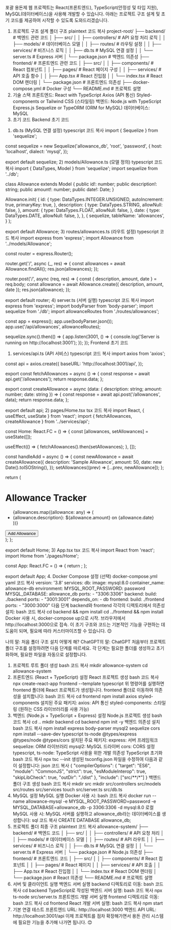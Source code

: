 포괄 용돈제 웹 프로젝트는 React(프론트엔드), TypeScript(안정성 및 타입 지원), MySQL(데이터베이스)을 사용해 개발할 수 있습니다. 아래는 프로젝트 구조 설계 및 초기 코드를 제공하여 시작할 수 있도록 도와드리겠습니다.

1. 프로젝트 구조 설계
폴더 구조
plaintext
코드 복사
project-root/
├── backend/               # 백엔드 관련 코드
│   ├── src/
│   │   ├── controllers/   # API 요청 처리 로직
│   │   ├── models/        # 데이터베이스 모델
│   │   ├── routes/        # 라우팅 설정
│   │   ├── services/      # 비즈니스 로직
│   │   ├── db.ts          # MySQL 연결 설정
│   │   └── server.ts      # Express 서버
│   └── package.json       # 백엔드 의존성
├── frontend/              # 프론트엔드 관련 코드
│   ├── src/
│   │   ├── components/    # React 컴포넌트
│   │   ├── pages/         # React 페이지 구성
│   │   ├── services/      # API 호출 함수
│   │   ├── App.tsx        # React 진입점
│   │   └── index.tsx      # React DOM 렌더링
│   └── package.json       # 프론트엔드 의존성
├── docker-compose.yml     # Docker 구성
└── README.md              # 프로젝트 설명
2. 기술 스택
프론트엔드:
React with TypeScript
Axios (API 통신)
Styled-components or Tailwind CSS (스타일링)
백엔드:
Node.js with TypeScript
Express.js
Sequelize or TypeORM (ORM for MySQL)
데이터베이스:
MySQL
3. 초기 코드
Backend 초기 코드
1) db.ts (MySQL 연결 설정)
typescript
코드 복사
import { Sequelize } from 'sequelize';

const sequelize = new Sequelize('allowance_db', 'root', 'password', {
  host: 'localhost',
  dialect: 'mysql',
});

export default sequelize;
2) models/Allowance.ts (모델 정의)
typescript
코드 복사
import { DataTypes, Model } from 'sequelize';
import sequelize from '../db';

class Allowance extends Model {
  public id!: number;
  public description!: string;
  public amount!: number;
  public date!: Date;
}

Allowance.init(
  {
    id: {
      type: DataTypes.INTEGER.UNSIGNED,
      autoIncrement: true,
      primaryKey: true,
    },
    description: {
      type: DataTypes.STRING,
      allowNull: false,
    },
    amount: {
      type: DataTypes.FLOAT,
      allowNull: false,
    },
    date: {
      type: DataTypes.DATE,
      allowNull: false,
    },
  },
  {
    sequelize,
    tableName: 'allowances',
  }
);

export default Allowance;
3) routes/allowances.ts (라우트 설정)
typescript
코드 복사
import express from 'express';
import Allowance from '../models/Allowance';

const router = express.Router();

router.get('/', async (_, res) => {
  const allowances = await Allowance.findAll();
  res.json(allowances);
});

router.post('/', async (req, res) => {
  const { description, amount, date } = req.body;
  const allowance = await Allowance.create({ description, amount, date });
  res.json(allowance);
});

export default router;
4) server.ts (서버 실행)
typescript
코드 복사
import express from 'express';
import bodyParser from 'body-parser';
import sequelize from './db';
import allowanceRoutes from './routes/allowances';

const app = express();
app.use(bodyParser.json());
app.use('/api/allowances', allowanceRoutes);

sequelize.sync().then(() => {
  app.listen(3001, () => {
    console.log('Server is running on http://localhost:3001');
  });
});
Frontend 초기 코드
1) services/api.ts (API 서비스)
typescript
코드 복사
import axios from 'axios';

const api = axios.create({
  baseURL: 'http://localhost:3001/api',
});

export const fetchAllowances = async () => {
  const response = await api.get('/allowances');
  return response.data;
};

export const createAllowance = async (data: { description: string; amount: number; date: string }) => {
  const response = await api.post('/allowances', data);
  return response.data;
};

export default api;
2) pages/Home.tsx
tsx
코드 복사
import React, { useEffect, useState } from 'react';
import { fetchAllowances, createAllowance } from '../services/api';

const Home: React.FC = () => {
  const [allowances, setAllowances] = useState([]);

  useEffect(() => {
    fetchAllowances().then(setAllowances);
  }, []);

  const handleAdd = async () => {
    const newAllowance = await createAllowance({
      description: 'Sample Allowance',
      amount: 50,
      date: new Date().toISOString(),
    });
    setAllowances((prev) => [...prev, newAllowance]);
  };

  return (
    <div>
      <h1>Allowance Tracker</h1>
      <ul>
        {allowances.map((allowance: any) => (
          <li key={allowance.id}>
            {allowance.description}: ${allowance.amount} on {allowance.date}
          </li>
        ))}
      </ul>
      <button onClick={handleAdd}>Add Allowance</button>
    </div>
  );
};

export default Home;
3) App.tsx
tsx
코드 복사
import React from 'react';
import Home from './pages/Home';

const App: React.FC = () => {
  return <Home />;
};

export default App;
4. Docker Compose 설정 (선택)
docker-compose.yml
yaml
코드 복사
version: '3.8'
services:
  db:
    image: mysql:8.0
    container_name: allowance-db
    environment:
      MYSQL_ROOT_PASSWORD: password
      MYSQL_DATABASE: allowance_db
    ports:
      - "3306:3306"
  backend:
    build: ./backend
    ports:
      - "3001:3001"
    depends_on:
      - db
  frontend:
    build: ./frontend
    ports:
      - "3000:3000"
다음 단계
backend와 frontend 각각의 디렉토리에서 의존성 설치:
bash
코드 복사
cd backend && npm install
cd ../frontend && npm install
Docker 사용 시, docker-compose up으로 시작.
브라우저에서 http://localhost:3000으로 접속.
이 초기 구조와 코드는 기본적인 기능을 구현하는 데 도움이 되며, 필요에 따라 커스터마이즈할 수 있습니다. 😊






나의 말:
처음 폴더 구조 설치 어떻게 해?
ChatGPT의 말:
ChatGPT
처음부터 프로젝트 폴더 구조를 설정하려면 다음 단계를 따르세요. 각 단계는 필요한 폴더를 생성하고 초기화하며, 필요한 파일을 자동으로 설정합니다.

1. 프로젝트 루트 폴더 생성
bash
코드 복사
mkdir allowance-system
cd allowance-system
2. 프론트엔드 (React + TypeScript) 설정
React 프로젝트 생성
bash
코드 복사
npx create-react-app frontend --template typescript
위 명령어를 실행하면 frontend 폴더에 React 프로젝트가 생성됩니다.
frontend 폴더로 이동하여 의존성을 설치합니다:
bash
코드 복사
cd frontend
npm install axios styled-components
설치된 주요 패키지:
axios: API 통신
styled-components: 스타일링 (원하는 CSS 라이브러리를 사용 가능)
3. 백엔드 (Node.js + TypeScript + Express) 설정
Node.js 프로젝트 생성
bash
코드 복사
cd ..
mkdir backend
cd backend
npm init -y
백엔드 의존성 설치
bash
코드 복사
npm install express body-parser mysql2 sequelize cors
npm install --save-dev typescript ts-node @types/express @types/node @types/cors
설치된 주요 패키지:
express: 서버 프레임워크
sequelize: ORM 라이브러리
mysql2: MySQL 드라이버
cors: CORS 설정
typescript, ts-node: TypeScript 사용을 위한 개발 의존성
TypeScript 초기화
bash
코드 복사
npx tsc --init
생성된 tsconfig.json 파일을 수정하여 다음과 같이 설정합니다:
json
코드 복사
{
  "compilerOptions": {
    "target": "ES6",
    "module": "CommonJS",
    "strict": true,
    "esModuleInterop": true,
    "skipLibCheck": true,
    "outDir": "./dist"
  },
  "include": ["src/**/*"]
}
백엔드 폴더 구조 생성
bash
코드 복사
mkdir src
mkdir src/controllers src/models src/routes src/services
touch src/server.ts src/db.ts
4. MySQL 설정
MySQL 실행
Docker 사용 시:
bash
코드 복사
docker run --name allowance-mysql -e MYSQL_ROOT_PASSWORD=password -e MYSQL_DATABASE=allowance_db -p 3306:3306 -d mysql:8.0
로컬 MySQL 사용 시: MySQL 서버를 실행하고 allowance_db라는 데이터베이스를 생성합니다:
sql
코드 복사
CREATE DATABASE allowance_db;
5. 프로젝트 폴더 최종 구조
plaintext
코드 복사
allowance-system/
├── backend/               # 백엔드 코드
│   ├── src/
│   │   ├── controllers/   # API 요청 처리
│   │   ├── models/        # 데이터베이스 모델
│   │   ├── routes/        # API 라우트
│   │   ├── services/      # 비즈니스 로직
│   │   ├── db.ts          # MySQL 연결 설정
│   │   └── server.ts      # Express 서버
│   └── package.json       # Node.js 의존성
├── frontend/              # 프론트엔드 코드
│   ├── src/
│   │   ├── components/    # React 컴포넌트
│   │   ├── pages/         # React 페이지
│   │   ├── services/      # API 호출
│   │   ├── App.tsx        # React 진입점
│   │   └── index.tsx      # React DOM 렌더링
│   └── package.json       # React 의존성
└── README.md              # 프로젝트 설명
6. 서버 및 클라이언트 실행
백엔드 서버 실행
backend 디렉토리로 이동:
bash
코드 복사
cd backend
TypeScript로 작성된 백엔드 서버 실행:
bash
코드 복사
npx ts-node src/server.ts
프론트엔드 개발 서버 실행
frontend 디렉토리로 이동:
bash
코드 복사
cd frontend
React 개발 서버 실행:
bash
코드 복사
npm start
7. 기본 연결 테스트
프론트엔드 URL: http://localhost:3000
백엔드 API URL: http://localhost:3001/api
이제 프로젝트를 점차 확장해가면서 용돈 관리 시스템에 필요한 기능을 추가해 나가면 됩니다. 😊
